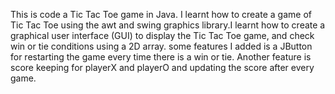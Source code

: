 
This is code a Tic Tac Toe game in Java. I learnt how to create a game of Tic Tac Toe using the awt and swing graphics library.I learnt how to create a graphical user interface (GUI) to display the Tic Tac Toe game, and check win or tie conditions using a 2D array.
some features I added is a JButton for restarting the game every time there is a win or tie. Another feature is score keeping for playerX and playerO and updating the score after every game.
